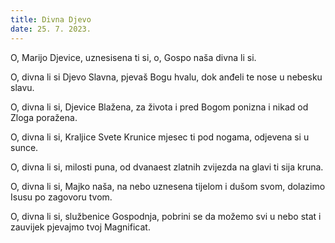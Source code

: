 ```yaml
---
title: Divna Djevo
date: 25. 7. 2023.
---
```

O, Marijo Djevice,
uznesisena ti si,
o, Gospo naša divna li si.

O, divna li si Djevo Slavna,
pjevaš Bogu hvalu,
dok anđeli te nose u nebesku slavu.

O, divna li si, Djevice Blažena,
za života i pred Bogom ponizna
i nikad od Zloga poražena.


O, divna li si, Kraljice Svete Krunice
mjesec ti pod nogama,
odjevena si u sunce.

O, divna li si, milosti puna,
od dvanaest zlatnih zvijezda
na glavi ti sija kruna.

O, divna li si, Majko naša,
na nebo uznesena tijelom i dušom svom,
dolazimo Isusu po zagovoru tvom.

O, divna li si, službenice Gospodnja,
pobrini se da možemo svi u nebo stat
i zauvijek pjevajmo tvoj Magnificat.